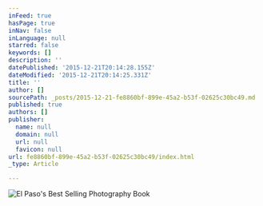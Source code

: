 ```yaml
---
inFeed: true
hasPage: true
inNav: false
inLanguage: null
starred: false
keywords: []
description: ''
datePublished: '2015-12-21T20:14:28.155Z'
dateModified: '2015-12-21T20:14:25.331Z'
title: ''
author: []
sourcePath: _posts/2015-12-21-fe8860bf-899e-45a2-b53f-02625c30bc49.md
published: true
authors: []
publisher:
  name: null
  domain: null
  url: null
  favicon: null
url: fe8860bf-899e-45a2-b53f-02625c30bc49/index.html
_type: Article

---
```

![El Paso's Best Selling Photography Book](https://s3-us-west-2.amazonaws.com/the-grid-img/p/5ff8c7a5a6aa419abf5949eb3bd8c5f0a906fcb0.jpg)